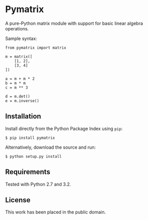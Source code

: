 
Pymatrix
========

A pure-Python matrix module with support for basic linear algebra operations.

Sample syntax:

    from pymatrix import matrix

    m = matrix([
        [1, 2],
        [3, 4]
    ])

    a = m + m * 2
    b = m * m
    c = m ** 3

    d = m.det()
    e = m.inverse()


Installation
------------

Install directly from the Python Package Index using `pip`:

    $ pip install pymatrix

Alternatively, download the source and run:

    $ python setup.py install


Requirements
------------

Tested with Python 2.7 and 3.2.


License
-------

This work has been placed in the public domain.
